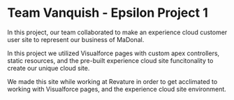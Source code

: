 # Team Vanquish - Epsilon Project 1

In this project, our team collaborated to make an experience cloud customer user site to represent our business of MaDonal.

In this project we utilized Visualforce pages with custom apex controllers, static resources, and the pre-built experience cloud site funcitonality to create our unique cloud site.

We made this site while working at Revature in order to get acclimated to working with Visualforce pages, and the experience cloud site environment. 
